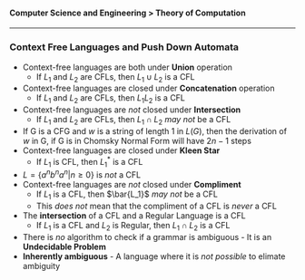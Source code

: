 #### Computer Science and Engineering > Theory of Computation

---

### Context Free Languages and Push Down Automata

- Context-free languages are both under **Union** operation
  - If $L_1$ and $L_2$ are CFLs, then $L_1 \cup L_2$ is a CFL
- Context-free languages are closed under **Concatenation** operation
  - If $L_1$ and $L_2$ are CFLs, then $L_1L_2$ is a CFL
- Context-free languages are *not* closed under **Intersection**
  - If $L_1$ and $L_2$ are CFLs, then $L_1 \cap L_2$ *may not* be a CFL
- If G is a CFG and $w$ is a string of length 1 in $L(G)$, then the derivation of $w$ in G, if G is in Chomsky Normal Form will have $2n - 1$ steps
- Context-free languages are closed under **Kleen Star**
  - If $L_1$ is CFL, then $L_1^*$ is a CFL
- $L = \{ a^nb^na^n | n \geq 0 \}$  is *not* a CFL
- Context-free languages are *not* closed under **Compliment**
  - If $L_1$ is a CFL, then $\bar{L_1}$ *may not* be a CFL
  - This *does not* mean that the compliment of a CFL is *never* a CFL
- The **intersection** of a CFL and a Regular Language is a CFL
  - If $L_1$ is a CFL and $L_2$ is Regular, then $L_1 \cap L_2$ is a CFL
- There is *no* algorithm to check if a grammar is ambiguous - It is an **Undecidable Problem**
- **Inherently ambiguous** - A language where it is *not possible* to elimate ambiguity​